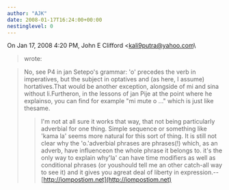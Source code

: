```yaml
---
author: "AJK"
date: 2008-01-17T16:24:00+00:00
nestinglevel: 0
---
```

On Jan 17, 2008 4:20 PM, John E Clifford <[kali9putra@yahoo.com](mailto://kali9putra@yahoo.com)\
> wrote:

> No, see P4 in jan Setepo's grammar: 'o' precedes the verb in imperatives,
> but the subject in optatives and (as here, I assume) hortatives.That would be another exception, alongside of mi and sina without li.Furtheron, in the lessons of jan Pije at the point where he explainso, you can find for example "mi mute o ..." which is just like thesame.
>> I'm not at all sure it works that way, that not being particularly adverbial
> for one thing. Simple sequence or something like 'kama la' seems more
> natural for this sort of thing. It is still not clear why the 'o.'adverbial phrases are phrases(!) which, as an adverb, have influenceon the whole phrase it belongs to. it's the only way to explain why'la' can have time modifiers as well as conditional phrases (or youshould tell me an other catch-all way to see it) and it gives you agreat deal of liberty in expression.--
[http://iompostiom.net](http://iompostiom.net)